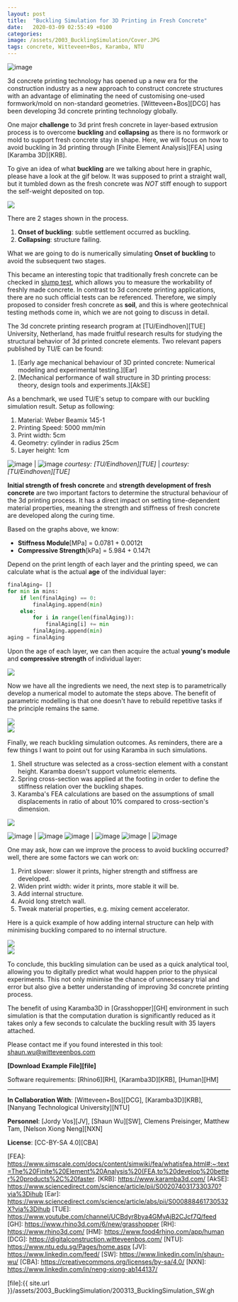 ```yaml
---
layout: post
title:  "Buckling Simulation for 3D Printing in Fresh Concrete"
date:   2020-03-09 02:55:49 +0100
categories: 
image: /assets/2003_BucklingSimulation/Cover.JPG
tags: concrete, Witteveen+Bos, Karamba, NTU
---
```


![image](/assets/2003_BucklingSimulation/200312_width.gif)

3d concrete printing technology has opened up a new era for the construction industry as a new approach to construct concrete structures with an advantage of eliminating the need of customising one-used formwork/mold on non-standard geometries. [Witteveen+Bos][DCG] has been developing 3d concrete printing technology globally.

One major **challenge** to 3d print fresh concrete in layer-based extrusion process is to overcome **buckling** and **collapsing** as there is no formwork or mold to support fresh concrete stay in shape. Here, we will focus on how to avoid buckling in 3d printing through [Finite Element Analysis][FEA] using [Karamba 3D][KRB].

To give an idea of what **buckling** are we talking about here in graphic, please have a look at the gif below. It was supposed to print a straight wall, but it tumbled down as the fresh concrete was _NOT_ stiff enough to support the self-weight deposited on top.

<img src="{{site.url}}/assets/2003_BucklingSimulation/buckling.gif" style="display: block; margin: auto;" />

There are 2 stages shown in the process.
1. **Onset of buckling**: subtle settlement occurred as buckling.
2. **Collapsing**: structure failing.

What we are going to do is numerically simulating **Onset of buckling** to avoid the subsequent two stages.

This became an interesting topic that traditionally fresh concrete can be checked in [slump test][ST], which allows you to measure the workability of freshly made concrete. In contrast to 3d concrete printing applications, there are no such official tests can be referenced. Therefore, we simply proposed to consider fresh concrete as **soil**, and this is where geotechnical testing methods come in, which we are not going to discuss in detail.

The 3d concrete printing research program at [TU/Eindhoven][TUE] University, Netherland, has made fruitful research results for studying the structural behavior of 3d printed concrete elements. Two relevant papers published by TU/E can be found:
1. [Early age mechanical behaviour of 3D printed concrete: Numerical modeling and experimental testing.][Ear]
2. [Mechanical performance of wall structure in 3D printing process: theory, design tools and experiments.][AkSE] 

As a benchmark, we used TU/E's setup to compare with our buckling simulation result. 
Setup as following:
1. Material: Weber Beamix 145-1
2. Printing Speed: 5000 mm/min
3. Print width: 5cm
4. Geometry: cylinder in radius 25cm
5. Layer height: 1cm

![image](/assets/2003_BucklingSimulation/stiffness-module.JPG) | ![image](/assets/2003_BucklingSimulation/compressive-yeild-strength.JPG)
*courtesy: [TU/Eindhoven][TUE]* | *courtesy: [TU/Eindhoven][TUE]*

**Initial strength of fresh concrete** and **strength development of fresh concrete** are two important factors to determine the structural behaviour of the 3d printing process. It has a direct impact on setting time-dependent material properties, meaning the strength and stiffness of fresh concrete are developed along the curing time.

Based on the graphs above, we know:
* **Stiffness Module**[MPa] = 0.0781 + 0.0012t
* **Compressive Strength**[kPa] = 5.984 + 0.147t

Depend on the print length of each layer and the printing speed, we can calculate what is the actual **age** of the individual layer:

```python
finalAging= []
for min in mins:
    if len(finalAging) == 0:
        finalAging.append(min)
    else:
        for i in range(len(finalAging)):
            finalAging[i] += min
        finalAging.append(min)
aging = finalAging
```

Upon the age of each layer, we can then acquire the actual **young's module** and **compressive strength** of individual layer:

<img src="{{site.url}}/assets/2003_BucklingSimulation/strengthDevelopment.JPG" style="display: block; margin: auto;" />

Now we have all the ingredients we need, the next step is to parametrically develop a numerical model to automate the steps above.
The benefit of parametric modelling is that one doesn't have to rebuild repetitive tasks if the principle remains the same.

<img src="{{site.url}}/assets/2003_BucklingSimulation/Karamba_SimpleWall.png" style="display: block; margin: auto;" />
<img src="{{site.url}}/assets/2003_BucklingSimulation/karamba.JPG" style="display: block; margin: auto;" />

Finally, we reach buckling simulation outcomes. 
As reminders, there are a few things I want to point out for using Karamba in such simulations.
1. Shell structure was selected as a cross-section element with a constant height. Karamba doesn't support volumetric elements.
2. Spring cross-section was applied at the footing in order to define the stiffness relation over the buckling shapes.
3. Karamba's FEA calculations are based on the assumptions of small displacements in ratio of about 10% compared to cross-section's dimension.  

<img src="{{site.url}}/assets/2003_BucklingSimulation/200312_sequence.jpg" style="display: block; margin: auto;" />

![image](/assets/2003_BucklingSimulation/ring_f02.gif) | ![image](/assets/2003_BucklingSimulation/ring_p02.gif)
![image](/assets/2003_BucklingSimulation/internal_f02.gif) | ![image](/assets/2003_BucklingSimulation/internal_p02.gif) 
![image](/assets/2003_BucklingSimulation/dual_f02.gif) | ![image](/assets/2003_BucklingSimulation/dual_p02.gif)

One may ask, how can we improve the process to avoid buckling occurred? well, there are some factors we can work on:
1. Print slower: slower it prints, higher strength and stiffness are developed.
2. Widen print width: wider it prints, more stable it will be.
3. Add internal structure.
4. Avoid long stretch wall.
5. Tweak material properties, e.g. mixing cement accelerator.

Here is a quick example of how adding internal structure can help with minimising buckling compared to no internal structure.

<img src="{{site.url}}/assets/2003_BucklingSimulation/200312_Crossing.gif" style="display: block; margin: auto;" />
<img src="{{site.url}}/assets/2003_BucklingSimulation/200312_noCrossing.gif" style="display: block; margin: auto;" />

To conclude, this buckling simulation can be used as a quick analytical tool, allowing you to digitally predict what would happen prior to the physical experiments. This not only minimise the chance of unnecessary trial and error but also give a better understanding of improving 3d concrete printing process. 

The benefit of using Karamba3D in [Grasshopper][GH] environment in such simulation is that the computation duration is significantly reduced as it takes only a few seconds to calculate the buckling result with 35 layers attached.

Please contact me if you found interested in this tool: shaun.wu@witteveenbos.com

**[Download Example File][file]** 

Software requirements: [Rhino6][RH], [Karamba3D][KRB], [Human][HM]

----
**In Collaboration With**: [Witteveen+Bos][DCG], [Karamba3D][KRB], [Nanyang Technological University][NTU]

**Personnel**: [Jordy Vos][JV], [Shaun Wu][SW], Clemens Preisinger, Matthew Tam, [Nelson Xiong Neng][NXN]

**License**: [CC-BY-SA 4.0][CBA]

[ST]:  https://en.wikipedia.org/wiki/Concrete_slump_test
[FEA]: https://www.simscale.com/docs/content/simwiki/fea/whatisfea.html#:~:text=The%20Finite%20Element%20Analysis%20(FEA,to%20develop%20better%20products%2C%20faster.
[KRB]: https://www.karamba3d.com/
[AkSE]: https://www.sciencedirect.com/science/article/pii/S0020740317330370?via%3Dihub
[Ear]: https://www.sciencedirect.com/science/article/abs/pii/S000888461730532X?via%3Dihub
[TUE]: https://www.youtube.com/channel/UCBdyr8bya4GMyAjB2CJcf7Q/feed
[GH]: https://www.rhino3d.com/6/new/grasshopper
[RH]: https://www.rhino3d.com/
[HM]: https://www.food4rhino.com/app/human
[DCG]: https://digitalconstruction.witteveenbos.com/
[NTU]: https://www.ntu.edu.sg/Pages/home.aspx
[JV]: https://www.linkedin.com/feed/
[SW]: https://www.linkedin.com/in/shaun-wu/
[CBA]: https://creativecommons.org/licenses/by-sa/4.0/
[NXN]: https://www.linkedin.com/in/neng-xiong-ab144137/

[file]:{{ site.url }}/assets/2003_BucklingSimulation/200313_BucklingSimulation_SW.gh











